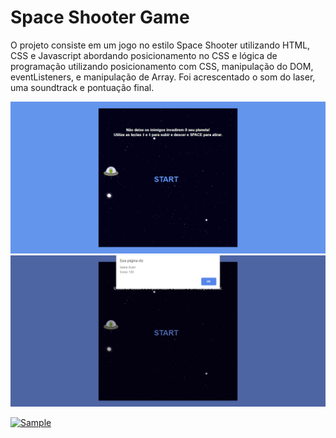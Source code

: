 # Space Shooter Game
O projeto consiste em um jogo no estilo Space Shooter utilizando HTML, CSS e Javascript abordando posicionamento no CSS e lógica de programação utilizando posicionamento com CSS, manipulação do DOM, eventListeners, e manipulação de Array. Foi acrescentado o som do laser, uma soundtrack e pontuação final.

<img src="screenshots/Space-Shooter.png" alt="tela do jogo space shooter" />

<img src="screenshots/Space-Shooter2.png" alt="tela do jogo space shooter" />

[![Sample](https://res.cloudinary.com/marcomontalbano/image/upload/v1650492303/video_to_markdown/images/google-drive--15QhCNNfrYdEOwwryE9vrM1Dpw3ytKK_V-c05b58ac6eb4c4700831b2b3070cd403.jpg)](https://drive.google.com/file/d/15QhCNNfrYdEOwwryE9vrM1Dpw3ytKK_V/view?usp=sharing "Sample")
